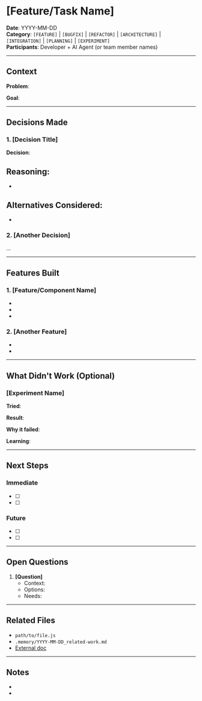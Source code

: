 # [Feature/Task Name]

**Date**: YYYY-MM-DD  
**Category**: `[FEATURE]` | `[BUGFIX]` | `[REFACTOR]` | `[ARCHITECTURE]` | `[INTEGRATION]` | `[PLANNING]` | `[EXPERIMENT]`  
**Participants**: Developer + AI Agent (or team member names)

---

## Context

<!-- What problem were you solving? Why did this work need to happen? -->

**Problem**: 

**Goal**: 

---

## Decisions Made

<!-- Key technical and architectural choices. Focus on "why" not just "what" -->

### 1. [Decision Title]
**Decision**: 

**Reasoning**: 
- 
- 

**Alternatives Considered**: 
- 
- 

### 2. [Another Decision]
...

---

## Features Built

<!-- What was completed? Be specific about files, endpoints, components -->

### 1. [Feature/Component Name]
- 
- 
- 

### 2. [Another Feature]
- 
- 

---

## What Didn't Work (Optional)

<!-- Failed experiments, dead ends, approaches that were abandoned -->

### [Experiment Name]
**Tried**: 

**Result**: 

**Why it failed**: 

**Learning**: 

---

## Next Steps

<!-- What's incomplete? What should be done next? -->

### Immediate
- [ ] 
- [ ] 

### Future
- [ ] 
- [ ] 

---

## Open Questions

<!-- Unresolved issues, decisions that need input, technical unknowns -->

1. **[Question]**
   - Context: 
   - Options: 
   - Needs: 

---

## Related Files

<!-- Link to relevant files, memory files, or external docs -->

- `path/to/file.js`
- `.memory/YYYY-MM-DD_related-work.md`
- [External doc](https://example.com)

---

## Notes

<!-- Any additional context, gotchas, or reminders for future work -->

- 
- 
